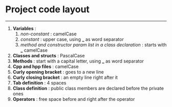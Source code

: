 # Project code layout
---

1. **Variables** : 
	1. *non-constant* : camelCase
	2. *constant* : upper case, using **_** as word separator
	3. *method and constructor param list in a class declaration* : starts with **_** camelCase
2. **Classes and structs** : PascalCase
3. **Methods** : start with a capital letter, using **_** as word separator
4. **Cpp and hpp files** : camelCase
5. **Curly opening bracket** : goes to a new line
6. **Curly closing bracket** : an empty line right after it
7. **Tab definition** : 4 spaces
8. **Class definition** : public class members are declared before the private ones
9. **Operators** : free space before and right after the operator
